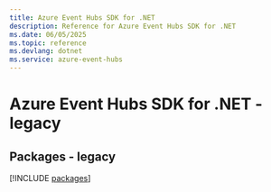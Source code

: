 ```yaml
---
title: Azure Event Hubs SDK for .NET
description: Reference for Azure Event Hubs SDK for .NET
ms.date: 06/05/2025
ms.topic: reference
ms.devlang: dotnet
ms.service: azure-event-hubs
---
```

# Azure Event Hubs SDK for .NET - legacy
## Packages - legacy
[!INCLUDE [packages](event-hubs-index.md)]